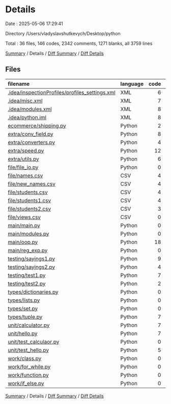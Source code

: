 # Details

Date : 2025-05-06 17:29:41

Directory /Users/vladyslavshutkevych/Desktop/python

Total : 36 files,  146 codes, 2342 comments, 1271 blanks, all 3759 lines

[Summary](results.md) / Details / [Diff Summary](diff.md) / [Diff Details](diff-details.md)

## Files
| filename | language | code | comment | blank | total |
| :--- | :--- | ---: | ---: | ---: | ---: |
| [.idea/inspectionProfiles/profiles\_settings.xml](/.idea/inspectionProfiles/profiles_settings.xml) | XML | 6 | 0 | 0 | 6 |
| [.idea/misc.xml](/.idea/misc.xml) | XML | 7 | 0 | 0 | 7 |
| [.idea/modules.xml](/.idea/modules.xml) | XML | 8 | 0 | 0 | 8 |
| [.idea/python.iml](/.idea/python.iml) | XML | 8 | 0 | 0 | 8 |
| [ecommerce/shipping.py](/ecommerce/shipping.py) | Python | 2 | 0 | 1 | 3 |
| [extra/conv\_field.py](/extra/conv_field.py) | Python | 8 | 0 | 2 | 10 |
| [extra/converters.py](/extra/converters.py) | Python | 4 | 0 | 2 | 6 |
| [extra/speed.py](/extra/speed.py) | Python | 12 | 0 | 6 | 18 |
| [extra/utils.py](/extra/utils.py) | Python | 6 | 0 | 3 | 9 |
| [file/file\_io.py](/file/file_io.py) | Python | 0 | 167 | 115 | 282 |
| [file/names.csv](/file/names.csv) | CSV | 4 | 0 | 0 | 4 |
| [file/new\_names.csv](/file/new_names.csv) | CSV | 4 | 0 | 1 | 5 |
| [file/students.csv](/file/students.csv) | CSV | 4 | 0 | 0 | 4 |
| [file/students1.csv](/file/students1.csv) | CSV | 4 | 0 | 0 | 4 |
| [file/students2.csv](/file/students2.csv) | CSV | 3 | 0 | 1 | 4 |
| [file/views.csv](/file/views.csv) | CSV | 0 | 0 | 1 | 1 |
| [main/main.py](/main/main.py) | Python | 0 | 370 | 154 | 524 |
| [main/modules.py](/main/modules.py) | Python | 0 | 147 | 102 | 249 |
| [main/oop.py](/main/oop.py) | Python | 18 | 224 | 131 | 373 |
| [main/reg\_exp.py](/main/reg_exp.py) | Python | 0 | 83 | 39 | 122 |
| [testing/sayings1.py](/testing/sayings1.py) | Python | 9 | 0 | 6 | 15 |
| [testing/sayings2.py](/testing/sayings2.py) | Python | 4 | 0 | 2 | 6 |
| [testing/test1.py](/testing/test1.py) | Python | 7 | 0 | 2 | 9 |
| [testing/test2.py](/testing/test2.py) | Python | 2 | 0 | 2 | 4 |
| [types/dictionaries.py](/types/dictionaries.py) | Python | 0 | 252 | 99 | 351 |
| [types/lists.py](/types/lists.py) | Python | 0 | 243 | 103 | 346 |
| [types/set.py](/types/set.py) | Python | 0 | 46 | 15 | 61 |
| [types/tuple.py](/types/tuple.py) | Python | 7 | 61 | 31 | 99 |
| [unit/calculator.py](/unit/calculator.py) | Python | 7 | 0 | 5 | 12 |
| [unit/hello.py](/unit/hello.py) | Python | 7 | 0 | 6 | 13 |
| [unit/test\_calculaor.py](/unit/test_calculaor.py) | Python | 0 | 49 | 34 | 83 |
| [unit/test\_hello.py](/unit/test_hello.py) | Python | 5 | 13 | 14 | 32 |
| [work/class.py](/work/class.py) | Python | 0 | 202 | 110 | 312 |
| [work/for\_while.py](/work/for_while.py) | Python | 0 | 144 | 80 | 224 |
| [work/function.py](/work/function.py) | Python | 0 | 278 | 180 | 458 |
| [work/if\_else.py](/work/if_else.py) | Python | 0 | 63 | 24 | 87 |

[Summary](results.md) / Details / [Diff Summary](diff.md) / [Diff Details](diff-details.md)